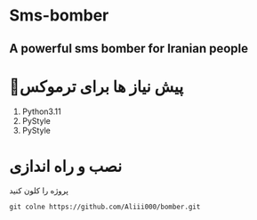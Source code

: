# Sms-bomber
A powerful sms bomber for Iranian people
-------------------------------------
# 📑پیش نیاز ها برای ترموکس
1. Python3.11
2. PyStyle
3. PyStyle

# نصب و راه اندازی
پروژه را کلون کنید 

`git colne https://github.com/Aliii000/bomber.git`
